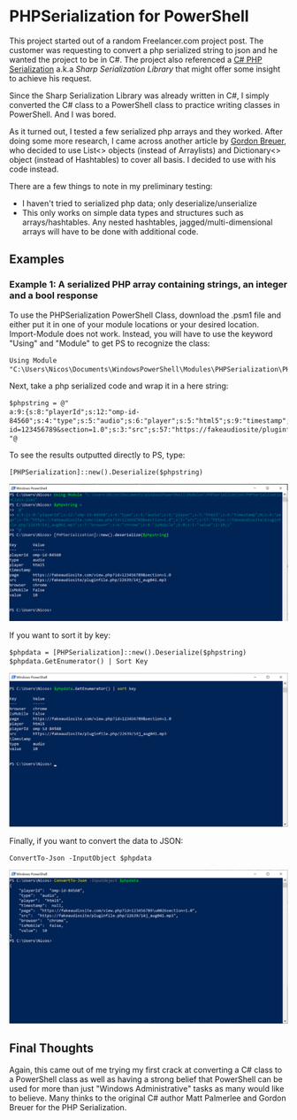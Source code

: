 # PHPSerialization for PowerShell

This project started out of a random Freelancer.com project post. The customer was requesting to convert a php serialized string to json and he wanted the project to be in C#. The project also referenced a [C# PHP Serialization](https://sourceforge.net/projects/csphpserial/) a.k.a *Sharp Serialization Library* that might offer some insight to achieve his request. 

Since the Sharp Serialization Library was already written in C#, I simply converted the C# class to a PowerShell class to practice writing classes in PowerShell. And I was bored. 

As it turned out, I tested a few serialized php arrays and they worked. After doing some more research, I came across another article by [Gordon Breuer](https://gordon-breuer.de/unknown/2011/05/04/php-un-serialize-with-c.html), who decided to use List<> objects (instead of Arraylists) and Dictionary<> object (instead of Hashtables) to cover all basis. I decided to use with his code instead. 

There are a few things to note in my preliminary testing:
 * I haven't tried to serialized php data; only deserialize/unserialize 
 * This only works on simple data types and structures such as arrays/hashtables. Any nested hashtables, jagged/multi-dimensional arrays will have to be done with additional code. 

## Examples 

### Example 1: A serialized PHP array containing strings, an integer and a bool response
To use the PHPSerialization PowerShell Class, download the .psm1 file and either put it in one of your module locations or your desired location. Import-Module does not work. Instead, you will have to use the keyword "Using" and "Module" to get PS to recognize the class:

```
Using Module "C:\Users\Nicos\Documents\WindowsPowerShell\Modules\PHPSerialization\PHPSerializationClass.psm1"
```

Next, take a php serialized code and wrap it in a here string:

```
$phpstring = @"
a:9:{s:8:"playerId";s:12:"omp-id-84560";s:4:"type";s:5:"audio";s:6:"player";s:5:"html5";s:9:"timestamp";N;s:4:"page";s:59:"https://fakeaudiosite.com/view.php?id=123456789&section=1.0";s:3:"src";s:57:"https://fakeaudiosite/pluginfile.php/22639/14j_aug041.mp3";s:7:"browser";s:6:"chrome";s:8:"isMobile";b:0;s:5:"value";i:10;}"
"@
```

To see the results outputted directly to PS, type:

```
[PHPSerialization]::new().Deserialize($phpstring) 
```
![](/images/Results1.PNG)

If you want to sort it by key:

```
$phpdata = [PHPSerialization]::new().Deserialize($phpstring)
$phpdata.GetEnumerator() | Sort Key
```
![](/images/Sort.png)

Finally, if you want to convert the data to JSON:

```
ConvertTo-Json -InputObject $phpdata
```
![](/images/ConvertToJSON.png)
      
## Final Thoughts
Again, this came out of me trying my first crack at converting a C# class to a PowerShell class as well as having a strong belief that PowerShell can be used for more than just "Windows Administrative" tasks as many would like to believe. Many thinks to the original C# author Matt Palmerlee and Gordon Breuer for the PHP Serialization. 
